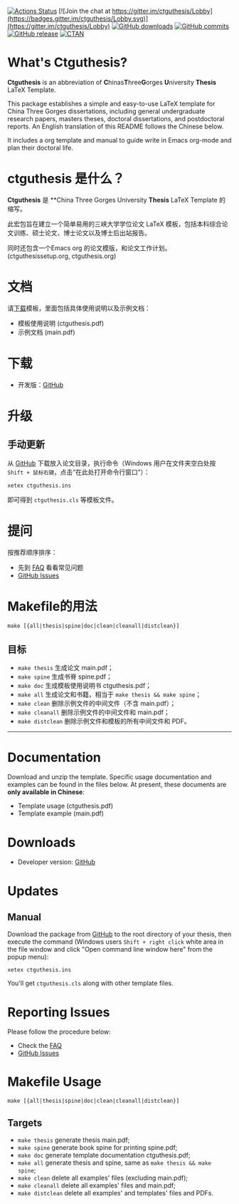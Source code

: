 [![Actions Status](https://github.com/sxdxyxy/ctguthesis/workflows/build/badge.svg)](https://github.com/sxdxyxy/ctguthesis/actions)
[![Join the chat at https://gitter.im/ctguthesis/Lobby](https://badges.gitter.im/ctguthesis/Lobby.svg)](https://gitter.im/ctguthesis/Lobby)
[![GitHub downloads](https://img.shields.io/github/downloads/sxdxyxy/ctguthesis/total)](https://github.com/sxdxyxy/ctguthesis/releases)
[![GitHub commits](https://img.shields.io/github/commits-since/sxdxyxy/ctguthesis/latest)](https://github.com/sxdxyxy/ctguthesis/commits/master)
[![GitHub release](https://img.shields.io/github/v/release/sxdxyxy/ctguthesis)](https://github.com/sxdxyxy/ctguthesis/releases/latest)
[![CTAN](https://img.shields.io/ctan/v/ctguthesis)](https://www.ctan.org/pkg/ctguthesis)

# What's Ctguthesis?
**Ctguthesis** is an abbreviation of **C**hinas**T**hree**G**orges  **U**niversity **Thesis** LaTeX Template.

This package establishes a simple and easy-to-use LaTeX template for China Three Gorges dissertations, including general undergraduate research papers, masters theses, doctoral dissertations, and postdoctoral reports. An English translation of this README follows the Chinese below.

It includes a org template and manual to guide write in Emacs org-mode and plan their doctoral life.


# ctguthesis 是什么？
**Ctguthesis** 是 **China Three Gorges University **Thesis** LaTeX Template 的缩写。

此宏包旨在建立一个简单易用的三峡大学学位论文 LaTeX 模板，包括本科综合论文训练、硕士论文、博士论文以及博士后出站报告。

同时还包含一个Emacs org 的论文模版，和论文工作计划。(ctguthesissetup.org, ctguthesis.org)

# 文档
请[下载](https://github.com/sxdxyxy/ctguthesis/releases)模板，里面包括具体使用说明以及示例文档：

* 模板使用说明 (ctguthesis.pdf)
* 示例文档 (main.pdf)

# 下载
* 开发版：[GitHub](https://github.com/sxdxyxy/ctguthesis)

# 升级

## 手动更新
从 [GitHub](https://github.com/sxdxyxy/ctguthesis) 下载放入论文目录，执行命令（Windows 用户在文件夹空白处按 `Shift + 鼠标右键`，点击“在此处打开命令行窗口”）：

```shell
xetex ctguthesis.ins
```

即可得到 `ctguthesis.cls` 等模板文件。

# 提问
按推荐顺序排序：

* 先到 [FAQ](https://github.com/sxdxyxy/ctguthesis/wiki/FAQ) 看看常见问题
* [GitHub Issues](https://github.com/sxdxyxy/ctguthesis/issues)

# Makefile的用法

```shell
make [{all|thesis|spine|doc|clean|cleanall|distclean}]
```

## 目标
* `make thesis`    生成论文 main.pdf；
* `make spine`     生成书脊 spine.pdf；
* `make doc`       生成模板使用说明书 ctguthesis.pdf；
* `make all`       生成论文和书籍，相当于 `make thesis && make spine`；
* `make clean`     删除示例文件的中间文件（不含 main.pdf）；
* `make cleanall`  删除示例文件的中间文件和 main.pdf；
* `make distclean` 删除示例文件和模板的所有中间文件和 PDF。

---

# Documentation
Download and unzip the template. Specific usage documentation and examples can be found in the files below. At present, these documents are <b>only available in Chinese</b>:
* Template usage (ctguthesis.pdf)
* Template example (main.pdf)

# Downloads
* Developer version: [GitHub](https://github.com/sxdxyxy/ctguthesis)

# Updates

## Manual
Download the package from [GitHub](https://github.com/sxdxyxy/ctguthesis) to the root directory of your thesis, then execute the command (Windows users `Shift + right click` white area in the file window and click "Open command line window here" from the popup menu):

```shell
xetex ctguthesis.ins
```

You'll get `ctguthesis.cls` along with other template files.

# Reporting Issues
Please follow the procedure below:

* Check the [FAQ](https://github.com/sxdxyxy/ctguthesis/wiki/FAQ)
* [GitHub Issues](https://github.com/sxdxyxy/ctguthesis/issues)

# Makefile Usage

```shell
make [{all|thesis|spine|doc|clean|cleanall|distclean}]
```

## Targets
* `make thesis`    generate thesis main.pdf;
* `make spine`     generate book spine for printing spine.pdf;
* `make doc`       generate template documentation ctguthesis.pdf;
* `make all`       generate thesis and spine, same as `make thesis && make spine`;
* `make clean`     delete all examples' files (excluding main.pdf);
* `make cleanall`  delete all examples' files and main.pdf;
* `make distclean` delete all examples' and templates' files and PDFs.

